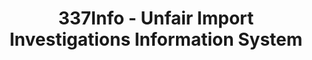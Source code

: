 ---
bigquery: https://console.cloud.google.com/bigquery?p=patents-public-data&d=usitc_investigations&page=dataset&project=sheets-management-319211
citation: US International Trade Commission 337Info Unfair Import Investigations Information
  System
contributors: US International Trade Comission
cost: None
description: US International Trade Commission 337Info Unfair Import Investigations
  Information System contains data on investigations done under Section 337. Section
  337 declares the infringement of certain statutory intellectual property rights
  and other forms of unfair competition in import trade to be unlawful practices.
  Most Section 337 investigations involve allegations of patent or registered trademark
  infringement.
documentation: FAQ and tutorial available on the site
last_edit: 04/11/2022, 04:30:43
location: https://pubapps2.usitc.gov/337external/
maintained_by: US International Trade Comission
schema_fields:
- internalRemand
- publication_number
- scheduledStartDateEvidHear
- id
- actualStartDateEvidHear
- markmanHearing
- ouiiParticipation
- investigationNo
- teoProceedingInvolved
- copyrightNumbers
- patentNumbers
- teoIdIssueDate
- teoReliefGranted
- respondent
- invUnfairAct
- targetDate
- finalDetViolation
- aljAssigned
- cafcAppeals
- dateComplaintFiled
- endDateMarkmanHearing
- dateCreated
- htsNumbers
- teoIdDueDate
- scheduledEndDateEvidHear
- gcAttorney
- finalIdOnViolationDue
- startDateMarkmanHearing
- lastUpdated
- investigationTermDate
- finalIdOnViolationIssue
- docketNo
- issueDateOtherNonFinal
- currentStatus
- complainant
- patentNumber
- currentActiveALJ
- actualEndDateEvidHear
- ouiiAttorney
- investigationType
- dateOfPublicationFrNotice
- finalDetNoViolation
- title
- trademarkNumbers
shortname: unfair_import_investigations
tags:
- import
- legal
- trade
timeframe: 2008-2021 (prior to 2008 downloadable as a JSON file)
title: 337Info - Unfair Import Investigations Information System
uuid: 2721f5ec-e599-4890-9265-9706719fc71e
---
